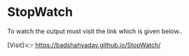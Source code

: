# StopWatch
To watch the output must visit the link which is given below..


[Visit]:👉 https://badshahyadav.github.io/StopWatch/
